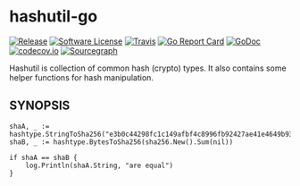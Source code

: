 # hashutil-go

[![Release](https://img.shields.io/github/release/avast/hashutil-go.svg?style=flat-square)](https://github.com/avast/hashutil-go/releases/latest)
[![Software License](https://img.shields.io/badge/license-MIT-brightgreen.svg?style=flat-square)](LICENSE.md)
[![Travis](https://img.shields.io/travis/avast/hashutil-go.svg?style=flat-square)](https://travis-ci.org/avast/hashutil-go)
[![Go Report Card](https://goreportcard.com/badge/github.com/avast/hashutil-go?style=flat-square)](https://goreportcard.com/report/github.com/avast/hashutil-go)
[![GoDoc](https://godoc.org/github.com/avast/hashutil-go?status.svg&style=flat-square)](http://godoc.org/github.com/avast/hashutil-go)
[![codecov.io](https://codecov.io/github/avast/hashutil-go/coverage.svg?branch=master)](https://codecov.io/github/avast/hashutil-go?branch=master)
[![Sourcegraph](https://sourcegraph.com/github.com/avast/hashutil-go/-/badge.svg)](https://sourcegraph.com/github.com/avast/hashutil-go?badge)

Hashutil is collection of common hash (crypto) types.
It also contains some helper functions for hash manipulation.

## SYNOPSIS

    shaA, _ := hashtype.StringToSha256("e3b0c44298fc1c149afbf4c8996fb92427ae41e4649b934ca495991b7852b855")
    shaB, _ := hashtype.BytesToSha256(sha256.New().Sum(nil))

    if shaA == shaB {
        log.Println(shaA.String, "are equal")
    }
